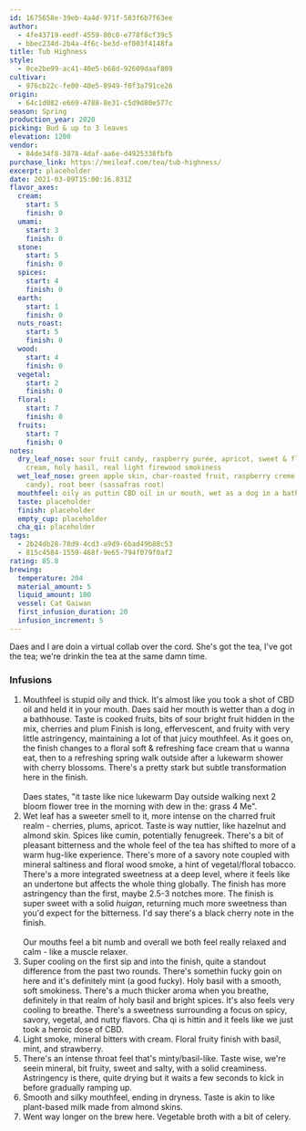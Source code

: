 ```yaml
---
id: 1675658e-39eb-4a4d-971f-583f6b7f63ee
author:
  - 4fe43719-eedf-4559-80c0-e778f8cf39c5
  - bbec234d-2b4a-4f6c-be3d-ef003f4148fa
title: Tub Highness
style:
  - 0ce2be99-ac41-40e5-b68d-92609daaf809
cultivar:
  - 976cb22c-fe00-40e5-8949-f0f3a791ce26
origin:
  - 64c1d082-e669-4788-8e31-c5d9d80e577c
season: Spring
production_year: 2020
picking: Bud & up to 3 leaves
elevation: 1200
vendor:
  - 84de34f8-3878-4daf-aa6e-d4925338fbfb
purchase_link: https://meileaf.com/tea/tub-highness/
excerpt: placeholder
date: 2021-03-09T15:00:16.831Z
flavor_axes:
  cream:
    start: 5
    finish: 0
  umami:
    start: 3
    finish: 0
  stone:
    start: 5
    finish: 0
  spices:
    start: 4
    finish: 0
  earth:
    start: 1
    finish: 0
  nuts_roast:
    start: 5
    finish: 0
  wood:
    start: 4
    finish: 0
  vegetal:
    start: 2
    finish: 0
  floral:
    start: 7
    finish: 0
  fruits:
    start: 7
    finish: 0
notes:
  dry_leaf_nose: sour fruit candy, raspberry purée, apricot, sweet & floral face
    cream, holy basil, real light firewood smokiness
  wet_leaf_nose: green apple skin, char-roasted fruit, raspberry creme savers (the
    candy), root beer (sassafras root)
  mouthfeel: oily as puttin CBD oil in ur mouth, wet as a dog in a bathhouse
  taste: placeholder
  finish: placeholder
  empty_cup: placeholder
  cha_qi: placeholder
tags:
  - 2b24db28-78d9-4cd3-a9d9-6bad49b88c53
  - 815c4584-1559-468f-9e65-794f079f0af2
rating: 85.8
brewing:
  temperature: 204
  material_amount: 5
  liquid_amount: 100
  vessel: Cat Gaiwan
  first_infusion_duration: 20
  infusion_increment: 5
---
```

Daes and I are doin a virtual collab over the cord. She's got the tea, I've got the tea; we're drinkin the tea at the same damn time.

### Infusions

1. Mouthfeel is stupid oily and thick. It's almost like you took a shot of CBD oil and held it in your mouth. Daes said her mouth is wetter than a dog in a bathhouse. Taste is cooked fruits, bits of sour bright fruit hidden in the mix, cherries and plum Finish is long, effervescent, and fruity with very little astringency, maintaining a lot of that juicy mouthfeel. As it goes on, the finish changes to a floral soft & refreshing face cream that u wanna eat, then to a refreshing spring walk outside after a lukewarm shower with cherry blossoms. There's a pretty stark but subtle transformation here in the finish.\
   \
   Daes states, "it taste like nice lukewarm Day outside walking next 2 bloom flower tree in the morning with dew in the: grass 4 Me".
2. Wet leaf has a sweeter smell to it, more intense on the charred fruit realm - cherries, plums, apricot. Taste is way nuttier, like hazelnut and almond skin. Spices like cumin, potentially fenugreek. There's a bit of pleasant bitterness and the whole feel of the tea has shifted to more of a warm hug-like experience. There's more of a savory note coupled with mineral saltiness and floral wood smoke, a hint of vegetal/floral tobacco. There's a more integrated sweetness at a deep level, where it feels like an undertone but affects the whole thing globally. The finish has more astringency than the first, maybe 2.5-3 notches more. The finish is super sweet with a solid *huigan*, returning much more sweetness than you'd expect for the bitterness. I'd say there's a black cherry note in the finish.\
   \
   Our mouths feel a bit numb and overall we both feel really relaxed and calm - like a muscle relaxer.
3. Super cooling on the first sip and into the finish, quite a standout difference from the past two rounds. There's somethin fucky goin on here and it's definitely mint (a good fucky). Holy basil with a smooth, soft smokiness. There's a much thicker aroma when you breathe, definitely in that realm of holy basil and bright spices. It's also feels very cooling to breathe. There's a sweetness surrounding a focus on spicy, savory, vegetal, and nutty flavors. Cha qi is hittin and it feels like we just took a heroic dose of CBD.
4. Light smoke, mineral bitters with cream. Floral fruity finish with basil, mint, and strawberry.
5. There's an intense throat feel that's minty/basil-like. Taste wise, we're seein mineral, bit fruity, sweet and salty, with a solid creaminess. Astringency is there, quite drying but it waits a few seconds to kick in before gradually ramping up.
6. Smooth and silky mouthfeel, ending in dryness. Taste is akin to like plant-based milk made from almond skins.
7. Went way longer on the brew here. Vegetable broth with a bit of celery.